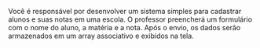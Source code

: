 Você é responsável por desenvolver um sistema simples para cadastrar alunos e suas notas em uma escola. O professor preencherá um 
formulário com o nome do aluno, a matéria e a nota. Após o envio, os dados serão armazenados em um array associativo e exibidos na tela.
